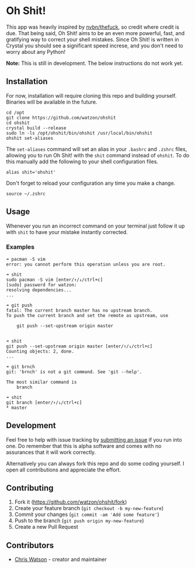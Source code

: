 # Oh Shit!

This app was heavily inspired by [nvbn/thefuck](https://github.com/nvbn/thefuck), so credit where credit is due. That being said, Oh Shit! aims to be an even more powerful, fast, and gratifying way to correct your shell mistakes. Since Oh Shit! is written in Crystal you should see a significant speed increse, and you don't need to worry about any Python!

**Note:** This is still in development. The below instructions do not work yet.

## Installation

For now, installation will require cloning this repo and building yourself. Binaries will be available in the future.

```shell
cd /opt
git clone https://github.com/watzon/ohshit
cd ohshit
crystal build --release
sudo ln -ls /opt/ohshit/bin/ohshit /usr/local/bin/ohshit
ohshit set-aliases
```

The `set-aliases` command will set an alias in your `.bashrc` and `.zshrc` files, allowing you to run Oh Shit! with the `shit` command instead of `ohshit`. To do this manually add the following to your shell configuration files.

```shell
alias shit='ohshit'
```

Don't forget to reload your configuration any time you make a change.

```shell
source ~/.zshrc
```

## Usage

Whenever you run an incorrect command on your terminal just follow it up with `shit` to have your mistake instantly corrected.

### Examples

```shell
➜ pacman -S vim
error: you cannot perform this operation unless you are root.

➜ shit
sudo pacman -S vim [enter/↑/↓/ctrl+c]
[sudo] password for watzon:
resolving dependencies...
...
```

```shell
➜ git push
fatal: The current branch master has no upstream branch.
To push the current branch and set the remote as upstream, use

    git push --set-upstream origin master


➜ shit
git push --set-upstream origin master [enter/↑/↓/ctrl+c]
Counting objects: 2, done.
...
```

```shell
➜ git brnch
git: 'brnch' is not a git command. See 'git --help'.

The most similar command is
	branch

➜ shit
git branch [enter/↑/↓/ctrl+c]
* master
```

## Development

Feel free to help with issue tracking by [submitting an issue](https://github.com/watzon/ohshit/issues/new) if you run into one. Do remember that this is alpha software and comes with no assurances that it will work correctly.

Alternatively you can always fork this repo and do some coding yourself. I open all contributions and appreciate the effort.

## Contributing

1. Fork it (<https://github.com/watzon/ohshit/fork>)
2. Create your feature branch (`git checkout -b my-new-feature`)
3. Commit your changes (`git commit -am 'Add some feature'`)
4. Push to the branch (`git push origin my-new-feature`)
5. Create a new Pull Request

## Contributors

- [Chris Watson](https://github.com/watzon) - creator and maintainer
